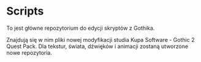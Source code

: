 # Scripts
To jest główne repozytorium do edycji skryptów z Gothika. 

Znajdują się w nim pliki nowej modyfikacji studia Kupa Software - Gothic 2 Quest Pack.
Dla tekstur, świata, dźwięków i animacji zostaną utworzone nowe repozytoria.
